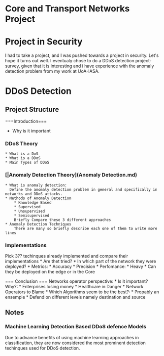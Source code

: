 # Core and Transport Networks Project

# Project in Security

I had to take a project, and I was pushed towards a project in security. Let's hope it turns out well. I eventualy chose to do a DDoS detection project-survey, given that it is interesting and i have experience with the anomaly detection problem from my work at UoA-IASA.

# DDoS Detection

## Project Structure

===Introduction===
* Why is it important
### DDoS Theory
    * What is a DoS
    * What is a DDoS
    * Main Types of DDoS
### [|Anomaly Detection Theory](Anomaly Detection.md)

    * What is anomaly detection: 
      Define the anomaly detection problem in general and specifically in networks and DDoS attacks.
    * Methods of Anomaly Detection
        * Knowledge Based
        * Supervised
        * Unsupervised
        * Semisupervised
        Briefly Compare these 3 different approaches
    * Anomaly Detection Techniques
        There are many so briefly describe each one of them to write more lines

### Implementations
Pick 3?? techinques already implemented and compare their implementations
    * Are thet tried?
    * In which part of the network they were deployed?
    * Metrics:
        * Accuracy
        * Precision
    * Perfomance:
        * Heavy
        * Can they be deployed on the edge or in the Core

 === Conclusion ===
Networks operator perspective:
    * Is it important? Why?:
        * Enterprises losing money
        * Healthcare in Danger
        * Network Operators to Blame
    * Which Algorithms seem to be the best?:
        * Propably an ensemple
    * Defend on different levels namely destination and source

## Notes

### Machine Learning Detection Based DDoS defence Models
 
 Due to advance benefits of using machine learning approaches in classification, they are now considered the most prominent detection techinques used for DDoS detection.
 






